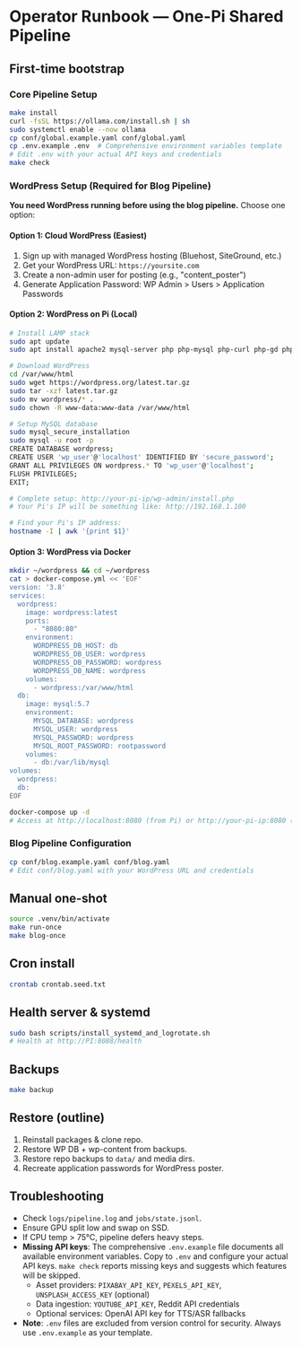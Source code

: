 # Operator Runbook — One-Pi Shared Pipeline

## First-time bootstrap

### Core Pipeline Setup
```bash
make install
curl -fsSL https://ollama.com/install.sh | sh
sudo systemctl enable --now ollama
cp conf/global.example.yaml conf/global.yaml
cp .env.example .env  # Comprehensive environment variables template
# Edit .env with your actual API keys and credentials
make check
```

### WordPress Setup (Required for Blog Pipeline)

**You need WordPress running before using the blog pipeline.** Choose one option:

#### Option 1: Cloud WordPress (Easiest)
1. Sign up with managed WordPress hosting (Bluehost, SiteGround, etc.)
2. Get your WordPress URL: `https://yoursite.com`
3. Create a non-admin user for posting (e.g., "content_poster")
4. Generate Application Password: WP Admin > Users > Application Passwords

#### Option 2: WordPress on Pi (Local)
```bash
# Install LAMP stack
sudo apt update
sudo apt install apache2 mysql-server php php-mysql php-curl php-gd php-mbstring php-xml

# Download WordPress
cd /var/www/html
sudo wget https://wordpress.org/latest.tar.gz
sudo tar -xzf latest.tar.gz
sudo mv wordpress/* .
sudo chown -R www-data:www-data /var/www/html

# Setup MySQL database
sudo mysql_secure_installation
sudo mysql -u root -p
CREATE DATABASE wordpress;
CREATE USER 'wp_user'@'localhost' IDENTIFIED BY 'secure_password';
GRANT ALL PRIVILEGES ON wordpress.* TO 'wp_user'@'localhost';
FLUSH PRIVILEGES;
EXIT;

# Complete setup: http://your-pi-ip/wp-admin/install.php
# Your Pi's IP will be something like: http://192.168.1.100

# Find your Pi's IP address:
hostname -I | awk '{print $1}'
```

#### Option 3: WordPress via Docker
```bash
mkdir ~/wordpress && cd ~/wordpress
cat > docker-compose.yml << 'EOF'
version: '3.8'
services:
  wordpress:
    image: wordpress:latest
    ports:
      - "8080:80"
    environment:
      WORDPRESS_DB_HOST: db
      WORDPRESS_DB_USER: wordpress
      WORDPRESS_DB_PASSWORD: wordpress
      WORDPRESS_DB_NAME: wordpress
    volumes:
      - wordpress:/var/www/html
  db:
    image: mysql:5.7
    environment:
      MYSQL_DATABASE: wordpress
      MYSQL_USER: wordpress
      MYSQL_PASSWORD: wordpress
      MYSQL_ROOT_PASSWORD: rootpassword
    volumes:
      - db:/var/lib/mysql
volumes:
  wordpress:
  db:
EOF

docker-compose up -d
# Access at http://localhost:8080 (from Pi) or http://your-pi-ip:8080 (from other devices)
```

### Blog Pipeline Configuration
```bash
cp conf/blog.example.yaml conf/blog.yaml
# Edit conf/blog.yaml with your WordPress URL and credentials
```

## Manual one-shot
```bash
source .venv/bin/activate
make run-once
make blog-once
```

## Cron install
```bash
crontab crontab.seed.txt
```

## Health server & systemd
```bash
sudo bash scripts/install_systemd_and_logrotate.sh
# Health at http://PI:8088/health
```

## Backups
```bash
make backup
```

## Restore (outline)
1) Reinstall packages & clone repo.
2) Restore WP DB + wp-content from backups.
3) Restore repo backups to `data/` and media dirs.
4) Recreate application passwords for WordPress poster.

## Troubleshooting
- Check `logs/pipeline.log` and `jobs/state.jsonl`.
- Ensure GPU split low and swap on SSD.
- If CPU temp > 75°C, pipeline defers heavy steps.
- **Missing API keys**: The comprehensive `.env.example` file documents all available environment variables. Copy to `.env` and configure your actual API keys. `make check` reports missing keys and suggests which features will be skipped.
  - Asset providers: `PIXABAY_API_KEY`, `PEXELS_API_KEY`, `UNSPLASH_ACCESS_KEY` (optional)
  - Data ingestion: `YOUTUBE_API_KEY`, Reddit API credentials
  - Optional services: OpenAI API key for TTS/ASR fallbacks
- **Note**: `.env` files are excluded from version control for security. Always use `.env.example` as your template.
